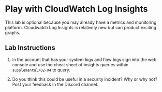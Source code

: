 # Play with CloudWatch Log Insights

This lab is optional because you may already have a 
metrics and monitoring platform.  Cloudwatch Log Insights 
is relatively new but can product exciting graphs.

## Lab Instructions

1. In the account that has your system logs and flow logs sign into the web console and use the cheat sheet of insights queries within `supplemental/02-04` to query.

2. Do you think this could be useful in a security incident?  Why or why not?  Post your feedback in the Discord channel.
